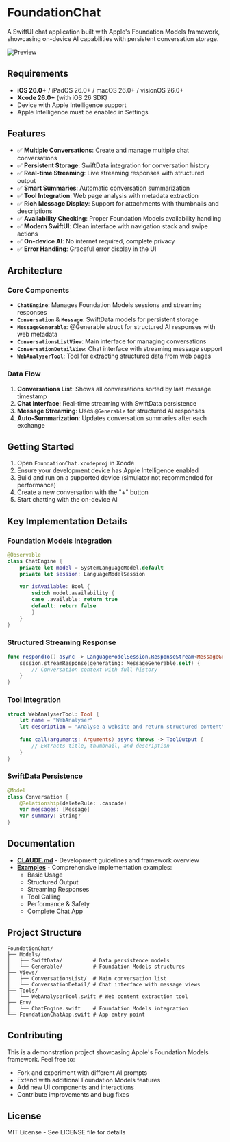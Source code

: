 # FoundationChat

A SwiftUI chat application built with Apple's Foundation Models framework, showcasing on-device AI capabilities with persistent conversation storage.

![Preview](https://raw.githubusercontent.com/Dimillian/FoundationChat/main/Images/image.png)

## Requirements

- **iOS 26.0+** / iPadOS 26.0+ / macOS 26.0+ / visionOS 26.0+
- **Xcode 26.0+** (with iOS 26 SDK)
- Device with Apple Intelligence support
- Apple Intelligence must be enabled in Settings

## Features

- ✅ **Multiple Conversations**: Create and manage multiple chat conversations
- ✅ **Persistent Storage**: SwiftData integration for conversation history
- ✅ **Real-time Streaming**: Live streaming responses with structured output
- ✅ **Smart Summaries**: Automatic conversation summarization
- ✅ **Tool Integration**: Web page analysis with metadata extraction
- ✅ **Rich Message Display**: Support for attachments with thumbnails and descriptions
- ✅ **Availability Checking**: Proper Foundation Models availability handling
- ✅ **Modern SwiftUI**: Clean interface with navigation stack and swipe actions
- ✅ **On-device AI**: No internet required, complete privacy
- ✅ **Error Handling**: Graceful error display in the UI

## Architecture

### Core Components

- **`ChatEngine`**: Manages Foundation Models sessions and streaming responses
- **`Conversation`** & **`Message`**: SwiftData models for persistent storage
- **`MessageGenerable`**: @Generable struct for structured AI responses with web metadata
- **`ConversationsListView`**: Main interface for managing conversations
- **`ConversationDetailView`**: Chat interface with streaming message support
- **`WebAnalyserTool`**: Tool for extracting structured data from web pages

### Data Flow

1. **Conversations List**: Shows all conversations sorted by last message timestamp
2. **Chat Interface**: Real-time streaming with SwiftData persistence
3. **Message Streaming**: Uses `@Generable` for structured AI responses
4. **Auto-Summarization**: Updates conversation summaries after each exchange

## Getting Started

1. Open `FoundationChat.xcodeproj` in Xcode
2. Ensure your development device has Apple Intelligence enabled
3. Build and run on a supported device (simulator not recommended for performance)
4. Create a new conversation with the "+" button
5. Start chatting with the on-device AI

## Key Implementation Details

### Foundation Models Integration
```swift
@Observable
class ChatEngine {
    private let model = SystemLanguageModel.default
    private let session: LanguageModelSession
    
    var isAvailable: Bool {
        switch model.availability {
        case .available: return true
        default: return false
        }
    }
}
```

### Structured Streaming Response
```swift
func respondTo() async -> LanguageModelSession.ResponseStream<MessageGenerable>? {
    session.streamResponse(generating: MessageGenerable.self) {
        // Conversation context with full history
    }
}
```

### Tool Integration
```swift
struct WebAnalyserTool: Tool {
    let name = "WebAnalyser"
    let description = "Analyse a website and return structured content"
    
    func call(arguments: Arguments) async throws -> ToolOutput {
        // Extracts title, thumbnail, and description
    }
}
```

### SwiftData Persistence
```swift
@Model
class Conversation {
    @Relationship(deleteRule: .cascade)
    var messages: [Message]
    var summary: String?
}
```

## Documentation

- **[CLAUDE.md](https://raw.githubusercontent.com/Dimillian/FoundationChat/main/CLAUDE.md)** - Development guidelines and framework overview
- **[Examples](EXAMPLES/)** - Comprehensive implementation examples:
  - Basic Usage
  - Structured Output
  - Streaming Responses
  - Tool Calling
  - Performance & Safety
  - Complete Chat App

## Project Structure

```
FoundationChat/
├── Models/
│   ├── SwiftData/          # Data persistence models
│   └── Generable/          # Foundation Models structures
├── Views/
│   ├── ConversationsList/  # Main conversation list
│   └── ConversationDetail/ # Chat interface with message views
├── Tools/
│   └── WebAnalyserTool.swift # Web content extraction tool
├── Env/
│   └── ChatEngine.swift    # Foundation Models integration
└── FoundationChatApp.swift # App entry point
```

## Contributing

This is a demonstration project showcasing Apple's Foundation Models framework. Feel free to:
- Fork and experiment with different AI prompts
- Extend with additional Foundation Models features
- Add new UI components and interactions
- Contribute improvements and bug fixes

## License

MIT License - See LICENSE file for details